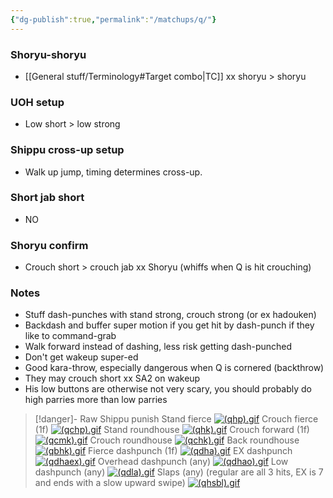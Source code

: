 ```yaml
---
{"dg-publish":true,"permalink":"/matchups/q/"}
---
```


### Shoryu-shoryu
-  [[General stuff/Terminology#Target combo\|TC]] xx shoryu > shoryu
### UOH setup
- Low short > low strong
### Shippu cross-up setup
- Walk up jump, timing determines cross-up.
### Short jab short
- NO
### Shoryu confirm
- Crouch short > crouch jab xx Shoryu  (whiffs when Q is hit crouching)
### Notes
- Stuff dash-punches with stand strong, crouch strong (or ex hadouken)
- Backdash and buffer super motion if you get hit by dash-punch if they like to command-grab
- Walk forward instead of dashing, less risk getting dash-punched
- Don't get wakeup super-ed
- Good kara-throw, especially dangerous when Q is cornered (backthrow)
- They may crouch short xx SA2 on wakeup
- His low buttons are otherwise not very scary, you should probably do high parries more than low parries

> [!danger]- Raw Shippu punish
> Stand fierce
> [![(qhp).gif](https://wiki.supercombo.gg/images/8/8f/%28qhp%29.gif)](https://wiki.supercombo.gg/w/File:(qhp).gif)
> Crouch fierce (1f)
> [![(qchp).gif](https://wiki.supercombo.gg/images/f/f9/%28qchp%29.gif)](https://wiki.supercombo.gg/w/File:(qchp).gif)
> Stand roundhouse
> [![(qhk).gif](https://wiki.supercombo.gg/images/9/9a/%28qhk%29.gif)](https://wiki.supercombo.gg/w/File:(qhk).gif)
> Crouch forward (1f)
> [![(qcmk).gif](https://wiki.supercombo.gg/images/b/b0/%28qcmk%29.gif)](https://wiki.supercombo.gg/w/File:(qcmk).gif)
> Crouch roundhouse
> [![(qchk).gif](https://wiki.supercombo.gg/images/8/8e/%28qchk%29.gif)](https://wiki.supercombo.gg/w/File:(qchk).gif)
> Back roundhouse
> [![(qbhk).gif](https://wiki.supercombo.gg/images/5/59/%28qbhk%29.gif)](https://wiki.supercombo.gg/w/File:(qbhk).gif)
> Fierce dashpunch (1f)
> [![(qdha).gif](https://wiki.supercombo.gg/images/9/98/%28qdha%29.gif)](https://wiki.supercombo.gg/w/File:(qdha).gif)
> EX dashpunch
> [![(qdhaex).gif](https://wiki.supercombo.gg/images/c/c2/%28qdhaex%29.gif)](https://wiki.supercombo.gg/w/File:(qdhaex).gif)
> Overhead dashpunch (any)
> [![(qdhao).gif](https://wiki.supercombo.gg/images/b/b9/%28qdhao%29.gif)](https://wiki.supercombo.gg/w/File:(qdhao).gif)
> Low dashpunch (any)
> [![(qdla).gif](https://wiki.supercombo.gg/images/2/24/%28qdla%29.gif)](https://wiki.supercombo.gg/w/File:(qdla).gif)
> Slaps (any) (regular are all 3 hits, EX is 7 and ends with a slow upward swipe)
> [![(qhsbl).gif](https://wiki.supercombo.gg/images/4/40/%28qhsbl%29.gif)](https://wiki.supercombo.gg/w/File:(qhsbl).gif)
> 